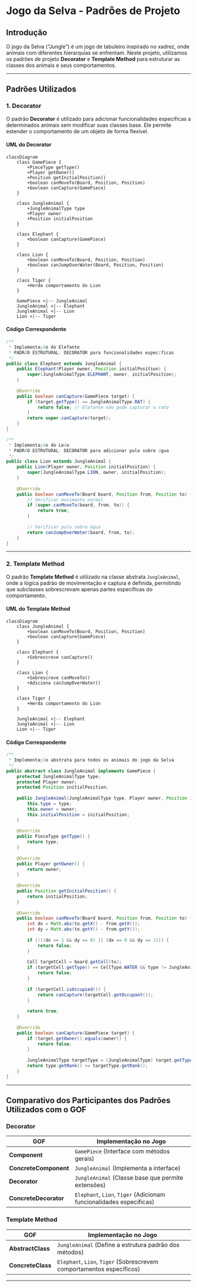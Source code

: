 # Jogo da Selva - Padrões de Projeto

## Introdução
O jogo da Selva (“Jungle”) é um jogo de tabuleiro inspirado no xadrez, onde animais com diferentes hierarquias se enfrentam. Neste projeto, utilizamos os padrões de projeto **Decorator** e **Template Method** para estruturar as classes dos animais e seus comportamentos.

---

## Padrões Utilizados

### 1. **Decorator**
O padrão **Decorator** é utilizado para adicionar funcionalidades específicas a determinados animais sem modificar suas classes base. Ele permite estender o comportamento de um objeto de forma flexível.

#### UML do Decorator

```mermaid
classDiagram
    class GamePiece {
        +PieceType getType()
        +Player getOwner()
        +Position getInitialPosition()
        +boolean canMoveTo(Board, Position, Position)
        +boolean canCapture(GamePiece)
    }

    class JungleAnimal {
        +JungleAnimalType type
        +Player owner
        +Position initialPosition
    }

    class Elephant {
        +boolean canCapture(GamePiece)
    }

    class Lion {
        +boolean canMoveTo(Board, Position, Position)
        +boolean canJumpOverWater(Board, Position, Position)
    }

    class Tiger {
        +Herda comportamento do Lion
    }

    GamePiece <|-- JungleAnimal
    JungleAnimal <|-- Elephant
    JungleAnimal <|-- Lion
    Lion <|-- Tiger
```

#### Código Correspondente
```java
/**
 * Implementação do Elefante
 * PADRÃO ESTRUTURAL: DECORATOR para funcionalidades específicas
 */
public class Elephant extends JungleAnimal {
    public Elephant(Player owner, Position initialPosition) {
        super(JungleAnimalType.ELEPHANT, owner, initialPosition);
    }
    
    @Override
    public boolean canCapture(GamePiece target) {
        if (target.getType() == JungleAnimalType.RAT) {
            return false; // Elefante não pode capturar o rato
        }
        return super.canCapture(target);
    }
}
```

```java
/**
 * Implementação do Leão
 * PADRÃO ESTRUTURAL: DECORATOR para adicionar pulo sobre água
 */
public class Lion extends JungleAnimal {
    public Lion(Player owner, Position initialPosition) {
        super(JungleAnimalType.LION, owner, initialPosition);
    }
    
    @Override
    public boolean canMoveTo(Board board, Position from, Position to) {
        // Verificar movimento normal
        if (super.canMoveTo(board, from, to)) {
            return true;
        }
        
        // Verificar pulo sobre água
        return canJumpOverWater(board, from, to);
    }
}
```

---

### 2. **Template Method**
O padrão **Template Method** é utilizado na classe abstrata `JungleAnimal`, onde a lógica padrão de movimentação e captura é definida, permitindo que subclasses sobrescrevam apenas partes específicas do comportamento.

#### UML do Template Method
```mermaid
classDiagram
    class JungleAnimal {
        +boolean canMoveTo(Board, Position, Position)
        +boolean canCapture(GamePiece)
    }

    class Elephant {
        +Sobrescreve canCapture()
    }

    class Lion {
        +Sobrescreve canMoveTo()
        +Adiciona canJumpOverWater()
    }

    class Tiger {
        +Herda comportamento do Lion
    }

    JungleAnimal <|-- Elephant
    JungleAnimal <|-- Lion
    Lion <|-- Tiger
```

#### Código Correspondente
```java
/**
 * Implementação abstrata para todos os animais do jogo da Selva
 */
public abstract class JungleAnimal implements GamePiece {
    protected JungleAnimalType type;
    protected Player owner;
    protected Position initialPosition;
    
    public JungleAnimal(JungleAnimalType type, Player owner, Position initialPosition) {
        this.type = type;
        this.owner = owner;
        this.initialPosition = initialPosition;
    }
    
    @Override
    public PieceType getType() {
        return type;
    }
    
    @Override
    public Player getOwner() {
        return owner;
    }
    
    @Override
    public Position getInitialPosition() {
        return initialPosition;
    }
    
    @Override
    public boolean canMoveTo(Board board, Position from, Position to) {
        int dx = Math.abs(to.getX() - from.getX());
        int dy = Math.abs(to.getY() - from.getY());
        
        if (!((dx == 1 && dy == 0) || (dx == 0 && dy == 1))) {
            return false;
        }
        
        Cell targetCell = board.getCell(to);
        if (targetCell.getType() == CellType.WATER && type != JungleAnimalType.RAT) {
            return false;
        }
        
        if (targetCell.isOccupied()) {
            return canCapture(targetCell.getOccupant());
        }
        
        return true;
    }
    
    @Override
    public boolean canCapture(GamePiece target) {
        if (target.getOwner().equals(owner)) {
            return false;
        }
        
        JungleAnimalType targetType = (JungleAnimalType) target.getType();
        return type.getRank() >= targetType.getRank();
    }
}
```

---

## Comparativo dos Participantes dos Padrões Utilizados com o GOF

### **Decorator**
| GOF | Implementação no Jogo |
|------|--------------------|
| **Component** | `GamePiece` (Interface com métodos gerais) |
| **ConcreteComponent** | `JungleAnimal` (Implementa a interface) |
| **Decorator** | `JungleAnimal` (Classe base que permite extensões) |
| **ConcreteDecorator** | `Elephant`, `Lion`, `Tiger` (Adicionam funcionalidades específicas) |

### **Template Method**
| GOF | Implementação no Jogo |
|------|--------------------|
| **AbstractClass** | `JungleAnimal` (Define a estrutura padrão dos métodos) |
| **ConcreteClass** | `Elephant`, `Lion`, `Tiger` (Sobrescrevem comportamentos específicos) |

---




